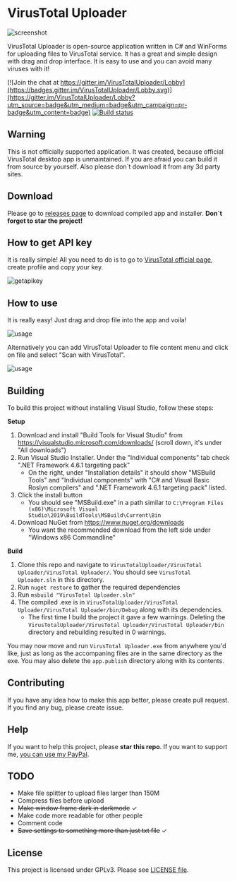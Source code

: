 ﻿# VirusTotal Uploader
![screenshot](https://i.imgur.com/AoYrHye.png)

VirusTotal Uploader is open-source application written in C# and WinForms for uploading files to VirusTotal service. It has a great and simple design with drag and drop interface. It is easy to use and you can avoid many viruses with it!

[![Join the chat at https://gitter.im/VirusTotalUploader/Lobby](https://badges.gitter.im/VirusTotalUploader/Lobby.svg)](https://gitter.im/VirusTotalUploader/Lobby?utm_source=badge&utm_medium=badge&utm_campaign=pr-badge&utm_content=badge) [![Build status](https://ci.appveyor.com/api/projects/status/ulpfhv1v32bhwaju?svg=true)](https://ci.appveyor.com/project/SamuelTulach/virustotaluploader)



## Warning
This is not officially supported application. It was created, because official VirusTotal desktop app is unmaintained. If you are afraid you can build it from source by yourself. Also please don´t download it from any 3d party sites.

## Download
Please go to [releases page](https://github.com/SamuelTulach/VirusTotalUploader/releases) to download compiled app and installer. **Don´t forget to star the project!**

## How to get API key
It is really simple! All you need to do is to go to [VirusTotal official page](https://www.virustotal.com/), create profile and copy your key.

![getapikey](https://i.imgur.com/28gAgkE.gif)

## How to use
It is really easy! Just drag and drop file into the app and voila!

![usage](https://i.imgur.com/blyQ1jK.gif)

Alternatively you can add VirusTotal Uploader to file content menu and click on file and select "Scan with VirusTotal".

![usage](https://i.imgur.com/2iGyilJ.gif)

## Building
To build this project without installing Visual Studio, follow these steps:

**Setup**
1. Download and install "Build Tools for Visual Studio" from https://visualstudio.microsoft.com/downloads/ (scroll down, it's under "All downloads")
2. Run Visual Studio Installer. Under the "Individual components" tab check ".NET Framework 4.6.1 targeting pack"
    * On the right, under "Installation details" it should show "MSBuild Tools" and "Individual components" with "C# and Visual Basic Roslyn compilers" and ".NET Framework 4.6.1 targeting pack" listed.
3. Click the install button
    * You should see "MSBuild.exe" in a path similar to `C:\Program Files (x86)\Microsoft Visual Studio\2019\BuildTools\MSBuild\Current\Bin`
4. Download NuGet from https://www.nuget.org/downloads
    * You want the recommended download from the left side under "Windows x86 Commandline"
  
**Build**
1. Clone this repo and navigate to `VirusTotalUploader/VirusTotal Uploader/VirusTotal Uploader/`. You should see `VirusTotal Uploader.sln` in this directory.
2. Run `nuget restore` to gather the required dependencies
3. Run `msbuild "VirusTotal Uploader.sln"`
4. The compiled .exe is in `VirusTotalUploader/VirusTotal Uploader/VirusTotal Uploader/bin/Debug` along with its dependencies.
    * The first time I build the project it gave a few warnings. Deleting the `VirusTotalUploader/VirusTotal Uploader/VirusTotal Uploader/bin` directory and rebuilding resulted in 0 warnings.

You may now move and run `VirusTotal Uploader.exe` from anywhere you'd like, just as long as the accompaning files are in the same directory as the exe. You may also delete the `app.publish` directory along with its contents.

## Contributing
If you have any idea how to make this app better, please create pull request. If you find any bug, please create issue.

## Help
If you want to help this project, please **star this repo**.
If you want to support me, [you can use my PayPal](https://www.paypal.me/SamuelTulach).

## TODO

 - Make file splitter to upload files larger than 150M
 - Compress files before upload
 - ~~Make window frame dark in darkmode~~ ✓
 - Make code more readable for other people
 - Comment code
 - ~~Save settings to something more than just txt file~~ ✓

## License
This project is licensed under GPLv3. Please see [LICENSE file](https://github.com/SamuelTulach/VirusTotalUploader/blob/master/LICENSE).

